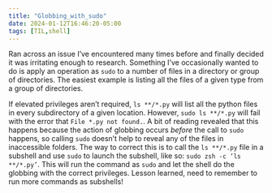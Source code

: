 ```yaml
---
title: "Globbing_with_sudo"
date: 2024-01-12T16:46:20-05:00
tags: [TIL,shell] 
---
```


Ran across an issue I’ve encountered many times before and finally decided it was irritating enough to research. Something I’ve occasionally wanted to do is apply an operation as `sudo` to a number of files in a directory or group of directories. The easiest example is listing all the files of a given type from a group of directories. 

If elevated privileges aren’t required, `ls **/*.py` will list all the python files in every subdirectory of a given location. However, `sudo ls **/*.py` will fail with the error that `File *.py not found.`. A bit of reading revealed that this happens because the action of globbing occurs _before_ the call to `sudo` happens, so calling `sudo` doesn’t help to reveal any of the files in inaccessible folders. The way to correct this is to call the `ls **/*.py` file in a subshell and use `sudo` to launch the subshell, like so: `sudo zsh -c ‘ls **/*.py’`. This will run the command as `sudo` and let the shell do the globbing with the correct privileges. Lesson learned, need to remember to run more commands as subshells!